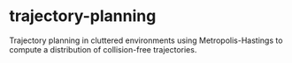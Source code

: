 # trajectory-planning
Trajectory planning in cluttered environments using Metropolis-Hastings to compute a distribution of collision-free trajectories.
